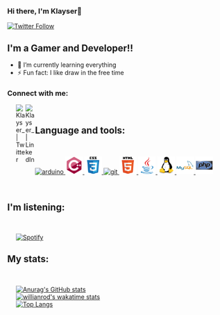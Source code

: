 ### Hi there, I'm Klayser👋 

[![Twitter Follow](https://img.shields.io/twitter/follow/Klayser_?color=1DA1F2&logo=twitter&style=for-the-badge)](https://twitter.com/intent/follow?original_referer=https%3A%2F%2Fgithub.com%2FKlayser_&screen_name=Klayser_)

## I'm a Gamer and Developer!!

- 🔭 I’m currently learning everything
- ⚡ Fun fact: I like draw in the free time

### Connect with me:
[<img align="left" style="padding-left: 20px" alt="Klayser_ | Twitter" width="22px" src="https://cdn.jsdelivr.net/npm/simple-icons@v3/icons/twitter.svg" />][twitter]
[<img align="left" alt="Klayser_ | LinkedIn" width="22px" src="https://cdn.jsdelivr.net/npm/simple-icons@v3/icons/discord.svg" />][discord]
<br />
## Language and tools:
<br/>
<p align="left" style="padding-left: 20px"> <a href="https://www.arduino.cc/" target="_blank" rel="noreferrer"> <img src="https://cdn.worldvectorlogo.com/logos/arduino-1.svg" alt="arduino" width="40" height="40"/> </a> <a href="https://www.w3schools.com/cpp/" target="_blank" rel="noreferrer"> <img src="https://raw.githubusercontent.com/devicons/devicon/master/icons/cplusplus/cplusplus-original.svg" alt="cplusplus" width="40" height="40"/> </a> <a href="https://www.w3schools.com/css/" target="_blank" rel="noreferrer"> <img src="https://raw.githubusercontent.com/devicons/devicon/master/icons/css3/css3-original-wordmark.svg" alt="css3" width="40" height="40"/> </a> <a href="https://git-scm.com/" target="_blank" rel="noreferrer"> <img src="https://www.vectorlogo.zone/logos/git-scm/git-scm-icon.svg" alt="git" width="40" height="40"/> </a> <a href="https://www.w3.org/html/" target="_blank" rel="noreferrer"> <img src="https://raw.githubusercontent.com/devicons/devicon/master/icons/html5/html5-original-wordmark.svg" alt="html5" width="40" height="40"/> </a> <a href="https://www.java.com" target="_blank" rel="noreferrer"> <img src="https://raw.githubusercontent.com/devicons/devicon/master/icons/java/java-original.svg" alt="java" width="40" height="40"/> </a> <a href="https://www.linux.org/" target="_blank" rel="noreferrer"> <img src="https://raw.githubusercontent.com/devicons/devicon/master/icons/linux/linux-original.svg" alt="linux" width="40" height="40"/> </a> <a href="https://www.mysql.com/" target="_blank" rel="noreferrer"> <img src="https://raw.githubusercontent.com/devicons/devicon/master/icons/mysql/mysql-original-wordmark.svg" alt="mysql" width="40" height="40"/> </a> <a href="https://www.photoshop.com/en" target="_blank" rel="noreferrer">  <a href="https://www.php.net" target="_blank" rel="noreferrer"> <img src="https://raw.githubusercontent.com/devicons/devicon/master/icons/php/php-original.svg" alt="php" width="40" height="40"/> </a> </p>
<br />

## I'm listening:
<br/>
<div style="padding-left: 20px">

[![Spotify](https://novatorem-klayser-real.vercel.app/api/spotify)](https://open.spotify.com/user/klayser)

</div>

[twitter]: https://twitter.com/Klayser_
[discord]: https://discord.com/invite/qtVUMfT

## My stats:
<br/>
<div style="padding-left: 20px">

[![Anurag's GitHub stats](https://github-readme-stats.vercel.app/api?username=klayser-real&show_icons=true&theme=github_dark)](https://github.com/anuraghazra/github-readme-stats)
<br>
[![willianrod's wakatime stats](https://github-readme-stats.vercel.app/api/wakatime?username=willianrod)](https://github.com/anuraghazra/github-readme-stats)
<br>
[![Top Langs](https://github-readme-stats.vercel.app/api/top-langs/?username=klayser-real&layout=compact&theme=github_dark)](https://github.com/anuraghazra/github-readme-stats)
 </div>
